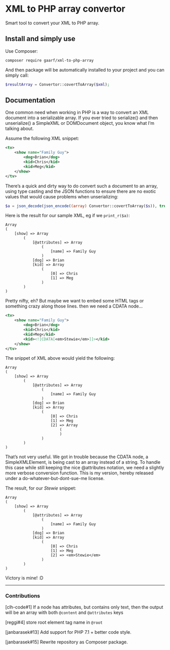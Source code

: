 XML to PHP array convertor
==========================

Smart tool to convert your XML to PHP array.

Install and simply use
----------------------

Use Composer:

```shell
composer require gaarf/xml-to-php-array
```

And then package will be automatically installed to your project and you can simply call:

```php
$resultArray = Convertor::covertToArray($xml);
```

Documentation
-------------

One common need when working in PHP is a way to convert an XML document
into a serializable array. If you ever tried to serialize() and then
unserialize() a SimpleXML or DOMDocument object, you know what I’m
talking about.

Assume the following XML snippet:

```xml
<tv>
	<show name="Family Guy">
		<dog>Brian</dog>
		<kid>Chris</kid>
		<kid>Meg</kid>
	</show>
</tv>
```

There’s a quick and dirty way to do convert such a document to an array,
using type casting and the JSON functions to ensure there are no exotic
values that would cause problems when unserializing:

```php
$a = json_decode(json_encode((array) Convertor::covertToArray($s)), true);
```

Here is the result for our sample XML, eg if we `print_r($a)`:

```
Array
(
    [show] => Array
        (
            [@attributes] => Array
                (
                    [name] => Family Guy
                )
            [dog] => Brian
            [kid] => Array
                (
                    [0] => Chris
                    [1] => Meg
                )
        )
)
```

Pretty nifty, eh? But maybe we want to embed some HTML tags or something
crazy along those lines. then we need a CDATA node…

```xml
<tv>
	<show name="Family Guy">
		<dog>Brian</dog>
		<kid>Chris</kid>
		<kid>Meg</kid>
		<kid><![CDATA[<em>Stewie</em>]]></kid>
	</show>
</tv>
```

The snippet of XML above would yield the following:

```
Array
(
    [show] => Array
        (
            [@attributes] => Array
                (
                    [name] => Family Guy
                )
            [dog] => Brian
            [kid] => Array
                (
                    [0] => Chris
                    [1] => Meg
                    [2] => Array
                        (
                        )
                )
        )
)
```

That’s not very useful. We got in trouble because the CDATA node, a
SimpleXMLElement, is being cast to an array instead of a string. To
handle this case while still keeping the nice @attributes notation, we
need a slightly more verbose conversion function. This is my version,
hereby released under a do-whatever-but-dont-sue-me license.

The result, for our *Stewie* snippet:

```
Array
(
    [show] => Array
        (
            [@attributes] => Array
                (
                    [name] => Family Guy
                )
            [dog] => Brian
            [kid] => Array
                (
                    [0] => Chris
                    [1] => Meg
                    [2] => <em>Stewie</em>
                )
        )
)
```

Victory is mine! :D

---

### Contributions

[clh-code#1] If a node has attributes, but contains only text, then the output will be an array with both ```@content``` and ```@attributes``` keys

[reggi#4] store root element tag name in ```@root```

[janbarasek#13] Add support for PHP 7.1 + better code style. 

[janbarasek#15] Rewrite repository as Composer package.
